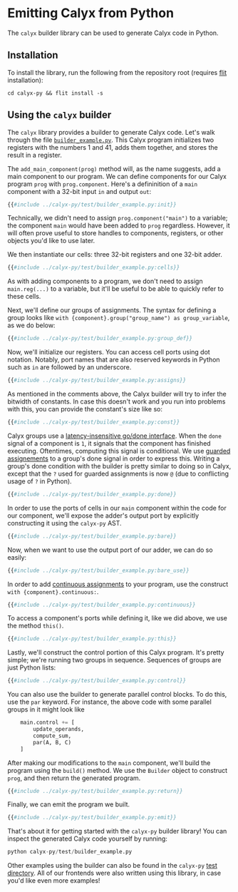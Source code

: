 # Emitting Calyx from Python

The `calyx` builder library can be used to generate Calyx code in Python.
## Installation

To install the library, run the following from the repository root (requires
[flit][] installation):

```
cd calyx-py && flit install -s
```

## Using the `calyx` builder

The `calyx` library provides a builder to generate Calyx code. Let's walk through the file [`builder_example.py`][example]. This Calyx program initializes two registers with the numbers 1 and 41, adds them together, and stores the result in a register.

The `add_main_component(prog)` method will, as the name suggests, add a main component to our program. We can define components for our Calyx program `prog` with `prog.component`. Here's a defininition of a `main` component with a 32-bit input `in` and output `out`:

```python
{{#include ../calyx-py/test/builder_example.py:init}}
```

Technically, we didn't need to assign `prog.component("main")` to a variable; the component `main` would have been added to `prog` regardless. However, it will often prove useful to store handles to components, registers, or other objects you'd like to use later.

We then instantiate our cells: three 32-bit registers and one 32-bit adder.

```python
{{#include ../calyx-py/test/builder_example.py:cells}}
```

As with adding components to a program, we don't need to assign `main.reg(...)` to a variable, but it'll be useful to be able to quickly refer to these cells.

Next, we'll define our groups of assignments. The syntax for defining a group looks like `with {component}.group("group_name") as group_variable`, as we do below:

```python
{{#include ../calyx-py/test/builder_example.py:group_def}}
```

Now, we'll initialize our registers. You can access cell ports using dot notation. Notably, port names that are also reserved keywords in Python such as `in` are followed by an underscore.

```python
{{#include ../calyx-py/test/builder_example.py:assigns}}
```

As mentioned in the comments above, the Calyx builder will try to infer the bitwidth of constants. In case this doesn't work and you run into problems with this, you can provide the constant's size like so:

```python
{{#include ../calyx-py/test/builder_example.py:const}}
```

Calyx groups use a [latency-insensitive go/done interface][godone]. When the `done` signal of a component is `1`, it signals that the component has finished executing. Oftentimes, computing this signal is conditional. We use [guarded assignements][guarded] to a group's done signal in order to express this. Writing a group's done condition with the builder is pretty similar to doing so in Calyx, except that the `?` used for guarded assignments is now `@` (due to conflicting usage of `?` in Python).

```python
{{#include ../calyx-py/test/builder_example.py:done}}
```

In order to use the ports of cells in our `main` component within the code for our component, we'll expose the adder's output port by explicitly constructing it using the `calyx-py` AST.

```python
{{#include ../calyx-py/test/builder_example.py:bare}}
```

Now, when we want to use the output port of our adder, we can do so easily:

```python
{{#include ../calyx-py/test/builder_example.py:bare_use}}
```

In order to add [continuous assignments][cont] to your program, use the construct `with {component}.continuous:`.

```python
{{#include ../calyx-py/test/builder_example.py:continuous}}
```

To access a component's ports while defining it, like we did above, we use the method `this()`.

```python
{{#include ../calyx-py/test/builder_example.py:this}}
```

Lastly, we'll construct the control portion of this Calyx program. It's pretty simple; we're running two groups in sequence. Sequences of groups are just Python lists:

```python
{{#include ../calyx-py/test/builder_example.py:control}}
```

You can also use the builder to generate parallel control blocks. To do this, use the `par` keyword. For instance, the above code with some parallel groups in it might look like

```python
    main.control += [
        update_operands,
        compute_sum,
        par(A, B, C)
    ]
```

After making our modifications to the `main` component, we'll build the program using the `build()` method. We use the `Builder` object to construct `prog`, and then return the generated program.

```python
{{#include ../calyx-py/test/builder_example.py:return}}
```

Finally, we can emit the program we built.

```python
{{#include ../calyx-py/test/builder_example.py:emit}}
```

That's about it for getting started with the `calyx-py` builder library! You can inspect the generated Calyx code yourself by running:

```python
python calyx-py/test/builder_example.py
```

Other examples using the builder can also be found in the `calyx-py` [test directory][test]. All of our frontends were also written using this library, in case you'd like even more examples!

[flit]: https://flit.readthedocs.io/en/latest/
[example]: https://github.com/cucapra/calyx/blob/master/calyx-py/test/builder_example.py
[godone]: https://docs.calyxir.org/lang/ref.html#the-go-done-interface
[guarded]: https://docs.calyxir.org/lang/ref.html#guarded-assignments
[cont]: https://docs.calyxir.org/lang/ref.html?highlight=continuous#continuous-assignments
[test]: https://github.com/cucapra/calyx/tree/master/calyx-py/test/
